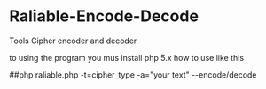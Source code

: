 # Raliable-Encode-Decode
Tools Cipher encoder and decoder

to using the program you mus install php 5.x
how to use like this

##php raliable.php -t=cipher_type -a="your text" --encode/decode
